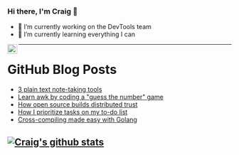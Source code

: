 ### Hi there, I'm Craig 👋

<!--
**CraigTeelFugro/CraigTeelFugro** is a ✨ _special_ ✨ repository because its `README.md` (this file) appears on your GitHub profile.

Here are some ideas to get you started:
-->

- 🔭 I’m currently working on the DevTools team
- 🌱 I’m currently learning everything I can

[<img align="left" alt="Craig Teel | LinkedIn" width="22px" src="https://cdn.jsdelivr.net/npm/simple-icons@v3/icons/linkedin.svg" />][linkedin]

---

# GitHub Blog Posts

<!-- BLOG-POST-LIST:START -->
- [3 plain text note-taking tools](https://opensource.com/article/21/1/plain-text)
- [Learn awk by coding a &quot;guess the number&quot; game](https://opensource.com/article/21/1/learn-awk)
- [How open source builds distributed trust](https://opensource.com/article/21/1/open-source-distributed-trust)
- [How I prioritize tasks on my to-do list](https://opensource.com/article/21/1/prioritize-tasks)
- [Cross-compiling made easy with Golang](https://opensource.com/article/21/1/go-cross-compiling)
<!-- BLOG-POST-LIST:END -->

## [![Craig's github stats](https://github-readme-stats.vercel.app/api?username=craigteelfugro)](https://github.com/anuraghazra/github-readme-stats)


[linkedin]: https://linkedin.com/in/craig-teel-b8786771
